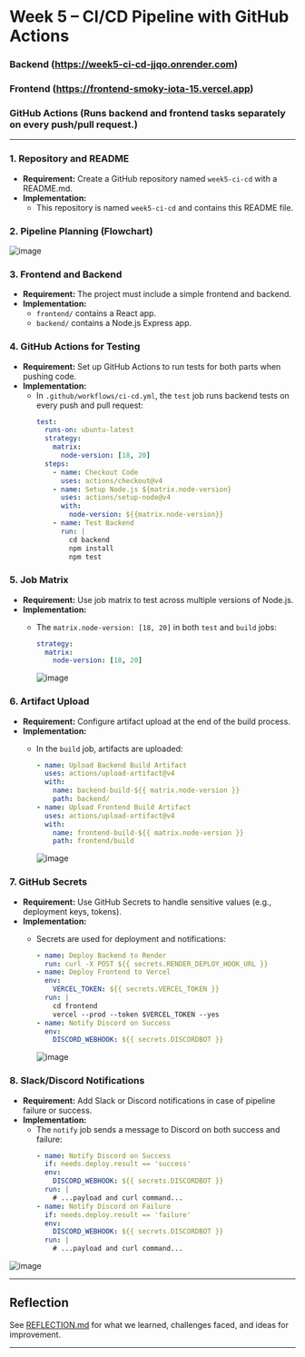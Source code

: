 
# Week 5 – CI/CD Pipeline with GitHub Actions

### Backend (https://week5-ci-cd-jjqo.onrender.com)
### Frontend (https://frontend-smoky-iota-15.vercel.app)
### GitHub Actions (Runs backend and frontend tasks separately on every push/pull request.)


----------------------------------------


### 1. **Repository and README**
- **Requirement:** Create a GitHub repository named `week5-ci-cd` with a README.md.
- **Implementation:**  
  - This repository is named `week5-ci-cd` and contains this README file.

### 2. **Pipeline Planning (Flowchart)**

![image](https://github.com/user-attachments/assets/95c780ea-ce10-4f6f-89e6-ef64b7175e77)

### 3. **Frontend and Backend**
- **Requirement:** The project must include a simple frontend and backend.
- **Implementation:**  
  - `frontend/` contains a React app.  
  - `backend/` contains a Node.js Express app.

### 4. **GitHub Actions for Testing**
- **Requirement:** Set up GitHub Actions to run tests for both parts when pushing code.
- **Implementation:**  
  - In `.github/workflows/ci-cd.yml`, the `test` job runs backend tests on every push and pull request:
    ```yaml
    test:
      runs-on: ubuntu-latest
      strategy:
        matrix:
          node-version: [18, 20]
      steps:
        - name: Checkout Code
          uses: actions/checkout@v4
        - name: Setup Node.js ${matrix.node-version}
          uses: actions/setup-node@v4
          with:
            node-version: ${{matrix.node-version}}
        - name: Test Backend
          run: |
            cd backend
            npm install
            npm test 
    ```

### 5. **Job Matrix**
- **Requirement:** Use job matrix to test across multiple versions of Node.js.
- **Implementation:**  
  - The `matrix.node-version: [18, 20]` in both `test` and `build` jobs:
    ```yaml
    strategy:
      matrix:
        node-version: [18, 20]
    ```

    ![image](https://github.com/user-attachments/assets/fceea10d-0d90-4c6c-a56d-8705ba67ed06)


### 6. **Artifact Upload**
- **Requirement:** Configure artifact upload at the end of the build process.
- **Implementation:**  
  - In the `build` job, artifacts are uploaded:
    ```yaml
    - name: Upload Backend Build Artifact
      uses: actions/upload-artifact@v4
      with:
        name: backend-build-${{ matrix.node-version }}
        path: backend/
    - name: Upload Frontend Build Artifact
      uses: actions/upload-artifact@v4
      with:
        name: frontend-build-${{ matrix.node-version }}
        path: frontend/build
    ```

    ![image](https://github.com/user-attachments/assets/3bff3fa7-9774-4e30-bbb0-253337776dc9)


### 7. **GitHub Secrets**
- **Requirement:** Use GitHub Secrets to handle sensitive values (e.g., deployment keys, tokens).
- **Implementation:**  
  - Secrets are used for deployment and notifications:
    ```yaml
    - name: Deploy Backend to Render
      run: curl -X POST ${{ secrets.RENDER_DEPLOY_HOOK_URL }}
    - name: Deploy Frontend to Vercel
      env:
        VERCEL_TOKEN: ${{ secrets.VERCEL_TOKEN }}
      run: |
        cd frontend
        vercel --prod --token $VERCEL_TOKEN --yes
    - name: Notify Discord on Success
      env:
        DISCORD_WEBHOOK: ${{ secrets.DISCORDBOT }}
    ```

    ![image](https://github.com/user-attachments/assets/8cba9f1f-00da-4d39-9b1f-7c61392e1e0e)


### 8. **Slack/Discord Notifications**
- **Requirement:** Add Slack or Discord notifications in case of pipeline failure or success.
- **Implementation:**  
  - The `notify` job sends a message to Discord on both success and failure:
    ```yaml
    - name: Notify Discord on Success
      if: needs.deploy.result == 'success'
      env:
        DISCORD_WEBHOOK: ${{ secrets.DISCORDBOT }}
      run: |
        # ...payload and curl command...
    - name: Notify Discord on Failure
      if: needs.deploy.result == 'failure'
      env:
        DISCORD_WEBHOOK: ${{ secrets.DISCORDBOT }}
      run: |
        # ...payload and curl command...
    ```
![image](https://github.com/user-attachments/assets/aa9f8ed7-93db-4568-9698-5181b38fcefb)


---

## Reflection

See [REFLECTION.md](./REFLECTION.md) for what we learned, challenges faced, and ideas for improvement.

---


